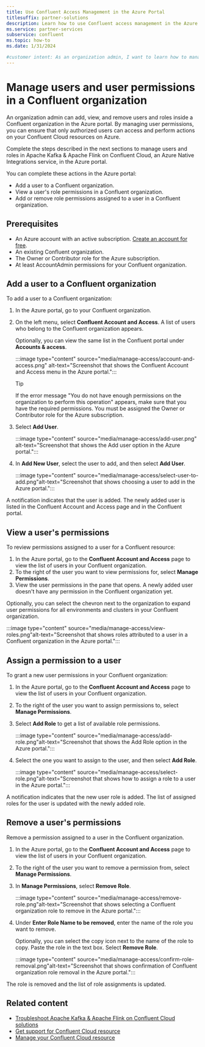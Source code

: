 ```yaml
---
title: Use Confluent Access Management in the Azure Portal
titlesuffix: partner-solutions
description: Learn how to use Confluent access management in the Azure portal to add, delete, and manage users and user permissions in a Confluent organization.
ms.service: partner-services
subservice: confluent
ms.topic: how-to
ms.date: 1/31/2024

#customer intent: As an organization admin, I want to learn how to manage user permissions in Apache Kafka & Apache Flink on Confluent Cloud so that I can add, delete, and manage users in my organization.
---
```


# Manage users and user permissions in a Confluent organization

An organization admin can add, view, and remove users and roles inside a Confluent organization in the Azure portal. By managing user permissions, you can ensure that only authorized users can access and perform actions on your Confluent Cloud resources on Azure.

Complete the steps described in the next sections to manage users and roles in Apache Kafka & Apache Flink on Confluent Cloud, an Azure Native Integrations service, in the Azure portal.

You can complete these actions in the Azure portal:

* Add a user to a Confluent organization.
* View a user's role permissions in a Confluent organization.
* Add or remove role permissions assigned to a user in a Confluent organization.

## Prerequisites

* An Azure account with an active subscription. [Create an account for free](https://azure.microsoft.com/free).
* An existing Confluent organization.
* The Owner or Contributor role for the Azure subscription.
* At least AccountAdmin permissions for your Confluent organization.

## Add a user to a Confluent organization

To add a user to a Confluent organization:

1. In the Azure portal, go to your Confluent organization.
1. On the left menu, select **Confluent Account and Access**. A list of users who belong to the Confluent organization appears.

   Optionally, you can view the same list in the Confluent portal under **Accounts & access**.

   :::image type="content" source="media/manage-access/account-and-access.png" alt-text="Screenshot that shows the Confluent Account and Access menu in the Azure portal.":::

   > [!TIP]
   > If the error message "You do not have enough permissions on the organization to perform this operation" appears, make sure that you have the required permissions. You must be assigned the Owner or Contributor role for the Azure subscription.

1. Select **Add User**.

    :::image type="content" source="media/manage-access/add-user.png" alt-text="Screenshot that shows the Add user option in the Azure portal.":::

1. In **Add New User**, select the user to add, and then select **Add User**.

    :::image type="content" source="media/manage-access/select-user-to-add.png"alt-text="Screenshot that shows choosing a user to add in the Azure portal.":::

A notification indicates that the user is added. The newly added user is listed in the Confluent Account and Access page and in the Confluent portal.

## View a user's permissions

To review permissions assigned to a user for a Confluent resource:

1. In the Azure portal, go to the **Confluent Account and Access** page to view the list of users in your Confluent organization.
1. To the right of the user you want to view permissions for, select **Manage Permissions**.
1. View the user permissions in the pane that opens. A newly added user doesn't have any permission in the Confluent organization yet.

Optionally, you can select the chevron next to the organization to expand user permissions for all environments and clusters in your Confluent organization.

:::image type="content" source="media/manage-access/view-roles.png"alt-text="Screenshot that shows roles attributed to a user in a Confluent organization in the Azure portal.":::

## Assign a permission to a user

To grant a new user permissions in your Confluent organization:

1. In the Azure portal, go to the **Confluent Account and Access** page to view the list of users in your Confluent organization.
1. To the right of the user you want to assign permissions to, select **Manage Permissions**.
1. Select **Add Role** to get a list of available role permissions.  

    :::image type="content" source="media/manage-access/add-role.png"alt-text="Screenshot that shows the Add Role option in the Azure portal.":::

1. Select the one you want to assign to the user, and then select **Add Role**.

    :::image type="content" source="media/manage-access/select-role.png"alt-text="Screenshot that shows how to assign a role to a user in the Azure portal.":::

A notification indicates that the new user role is added. The list of assigned roles for the user is updated with the newly added role.

## Remove a user's permissions

Remove a permission assigned to a user in the Confluent organization.

1. In the Azure portal, go to the **Confluent Account and Access** page to view the list of users in your Confluent organization.
1. To the right of the user you want to remove a permission from, select **Manage Permissions**.
1. In **Manage Permissions**, select **Remove Role**.

    :::image type="content" source="media/manage-access/remove-role.png"alt-text="Screenshot that shows selecting a Confluent organization role to remove in the Azure portal.":::

1. Under **Enter Role Name to be removed**, enter the name of the role you want to remove.

    Optionally, you can select the copy icon next to the name of the role to copy. Paste the role in the text box. Select **Remove Role**.
  
    :::image type="content" source="media/manage-access/confirm-role-removal.png"alt-text="Screenshot that shows confirmation of Confluent organization role removal in the Azure portal.":::

The role is removed and the list of role assignments is updated.

## Related content

* [Troubleshoot Apache Kafka & Apache Flink on Confluent Cloud solutions](troubleshoot.md)
* [Get support for Confluent Cloud resource](get-support.md)
* [Manage your Confluent Cloud resource](manage.md)
